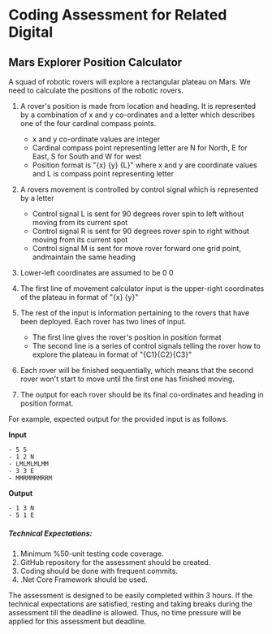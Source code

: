 # Coding Assessment for Related Digital
## Mars Explorer Position Calculator

A squad of robotic rovers will explore a rectangular plateau on Mars. We need to calculate the positions of the robotic rovers.

1. A rover's position is made from location and heading. It is represented by a combination of x and y co-ordinates and a letter which describes one of the four cardinal compass points.
	- x and y co-ordinate values are integer
	- Cardinal compass point representing letter are N for North, E for East, S for South and W for west
	- Position format is "{x} {y} {L}" where x and y are coordinate values and L is compass point representing letter

2. A rovers movement is controlled by control signal which is represented by a letter
	- Control signal L is sent for 90 degrees rover spin to left without moving from its current spot
	- Control signal R is sent for 90 degrees rover spin to right without moving from its current spot
	- Control signal M is sent for move rover forward one grid point, andmaintain the same heading

3. Lower-left coordinates are assumed to be 0 0

4. The first line of movement calculator input is the upper-right coordinates of the plateau in format of "{x} {y}"

5. The rest of the input is information pertaining to the rovers that have been deployed. Each rover has two lines of input.
	- The first line gives the rover's position in position format
	- The second line is a series of control signals telling the rover how to explore the plateau in format of "{C1}{C2}{C3}"

6. Each rover will be finished sequentially, which means that the second rover won't start to move until the first one has finished moving.
7. The output for each rover should be its final co-ordinates and heading in position format.

For example, expected output for the provided input is as follows.

**Input**

	- 5 5
	- 1 2 N
	- LMLMLMLMM
	- 3 3 E
	- MMRMMRMRRM

**Output**

	- 1 3 N
	- 5 1 E

##### Technical Expectations:
1. Minimum %50-unit testing code coverage.
2. GitHub repository for the assessment should be created.
3. Coding should be done with frequent commits.
4. .Net Core Framework should be used.

The assessment is designed to be easily completed within 3 hours. If the technical expectations are satisfied, resting and taking breaks during the assessment till the deadline is allowed. Thus, no time pressure will be applied for this assessment but deadline.
